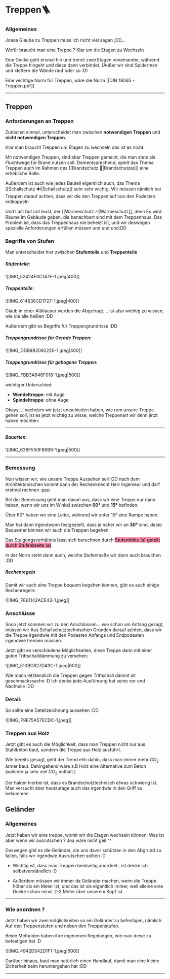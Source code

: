# Treppen🪜

### Allgemeines
Joaaa Glaube zu Treppen muss ich nicht viel sagen ;DD...

Wofür braucht man eine Treppe ? Klar um die Etagen zu Wechseln

Eine Decke geht ersmal hin und trennt zwei Etagen voneinander, während die Treppe hingeht und diese dann verbindet. (Außer wir sind Spiderman und klettern die Wände rauf oder so :D)

Eine wichtige Norm für Treppen, wäre die Norm [[DIN 18065 - Treppen.pdf]]

---
## Treppen
### Anforderungen an Treppen
Zunächst einmal, unterscheidet man zwischen **notwendigen Treppen** und **nicht notwendigen Treppen**. 

Klar man braucht Treppen um Etagen zu wechseln das ist es nicht.

Mit notwendigen Treppen, sind aber Treppen gemeint, die man stets als Fluchtwege für Brand nutzen soll. Dementsprechend, spielt das Thema Treppen auch im Rahmen des [[Brandschutz 🧯|Brandschutzes]] eine erhebliche Rolle.

Außerdem ist auch wie jedes Bauteil eigentlich auch, das Thema [[Schallschutz 🔊|Schallschutz]] sehr sehr wichtg. Wir müssen nämlich bei Treppen darauf achten, dass wir die den Treppenlauf von den Podesten entkoppeln

Und Last but not least, der [[Wärmeschutz 🔥|Wärmeschutz]], denn Es wird Räume im Gebäude geben, die benachbart sind mit dem Treppenhaus. Das Problem ist, dass das Treppenhaus nie beheizt ist, und wir deswegen spezielle Anforderungen erfüllen müssen und und und:DD


### Begriffe von Stufen
Man unterscheidet hier zwischen **Stufenteile** und **Treppenteile** 

##### Stufenteile:
![[IMG_52424F0C147E-1.jpeg|400]]

##### Treppenteile:

![[IMG_614836CD1727-1.jpeg|400]]

Glaub in einer Altklausur werden die Abgefragt.... ist also wichtig zu wissen, wie die alle heißen :DD

Außerdem gibt es Begriffe für Treppengrundrisse :DD

##### Treppengrundrisse für Gerade Treppen:

![[IMG_DDB9B2092220-1.jpeg|400]]

##### Treppengrundrisse für gebogene Treppen:

![[IMG_FBB3A646F018-1.jpeg|500]]

wichtiger Unterschied:
- **Wendeltreppe**: mit Auge
- **Spindeltreppe**: ohne Auge

Okayy.... nachdem wir jetzt entschieden haben, wie rum unsere Treppe gehen soll, ist es jetzt wichtig zu wisse, welche Treppenart wir denn jetzt haben möchten:

---

##### Bauarten:

![[IMG_636F550FB9B8-1.jpeg|500]]

---


### Bemessung

Nun wissen wir, wie unsere Treppe Aussehen soll :DD nach dem Architektonischen kommt dann der Rechenknecht Herr Ingenieur und darf erstmal rechnen :ppp

Bei der Bemessung geht man davon aus, dass wir eine Treppe nur dann haben, wenn wir uns im Winkel zwischen **60°** und **15°** befinden. 

Über 60° haben wir eine Leiter, während wir unter 15° eine Rampe haben.

Man hat dann irgendwann festgestellt, dass je näher wir an **30°** sind, desto Bequemer können wir auch die Treppen begehen

Das Steigungsverhältnis lässt sich berechnen durch <mark style="background: #FF5582A6;">Stufenhöhe (s) geteilt durch Stufenbreite (a)</mark> 

In der Norm steht dann auch, welche Stufenmaße wir dann auch brauchen :DD

##### Rechenregeln

Damit wir auch eine Treppe bequem begehen können, gibt es auch einige Rechenregeln:

![[IMG_FE61142ACE43-1.jpeg]]

### Anschlüsse
Sooo jetzt kommen wir zu den Anschlüssen... wie schon am Anfang gesagt, müssen wir Aus Schallschutztechnischen Gründen darauf achten, dass wir die Treppe irgendwie mit den Podesten Anfangs und Endpodesten irgendwie trennen müssen.

Jetzt gibt es verschiedene Möglichkeiten, diese Treppe dann mit einer guten Trittschalldämmung zu versehen:

![[IMG_510BC627D43C-1.jpeg|600]]

Wie mann letztendlich die Treppen gegen Trittschall dämmt ist geschmackssache :D Ich denke jede Ausführung hat seine vor und Nachteile :DD

### Detail:
So sollte eine Deteilzeichnung aussehen :DD

![[IMG_F9E75A57ECDC-1.jpeg]]
### Treppen aus Holz
Jetzt gibt es auch die Möglichkeit, dass man Treppen nicht nur aus Stahlbeton baut, sondern die Treppe aus Holz ausführt.

Wie bereits gesagt, geht der Trend ehh dahin, dass man immer mehr $CO_2$ ärmer baut. Dahingehend wäre z.B Holz eine Alternative zum Beton (welcher ja sehr viel $CO_2$ enthält.)

Der haken hierbei ist, dass es Brandschutztechnisch etwas schwierig ist. Man versucht aber heutzutage auch das irgendwie in den Griff zu bekommen.



## Geländer
### Allgemeines
Jetzt haben wir eine treppe, womit wir die Etagen wechseln können. Was ist aber wenn wir ausrutschen ? Joa wäre nicht geil ^^ 

Deswegen gibt es die Geländer, die uns davor schützen in den Abgrund zu fallen, falls wir irgendwie Ausrutschen sollten :D

- Wichtig ist, dass man Treppen beidseitig anordnet.. ist denke ich selbstverständlich :D

- Außerdem müssen wir immer da Geländer machen, wenn die Treppe höher als ein Meter ist, und das ist sie eigentlich immer, weil alleine eine Decke schon mind. 2-3 Meter über unserem Kopf ist. 

---

### Wie anordnen ?
Jetzt haben wir zwei möglichkeiten so ein Geländer zu befestigen, nämlich Auf den Treppenstufen und neben den Treppenstufen.

Beide Methoden haben ihre eigenenen Regelungen, wie man diese zu befestigen hat :D

![[IMG_4942D542D1F1-1.jpeg|500]]

Darüber hinaus, baut man natürlich einen Handlauf, damit man eine kleine Sicherheit beim heruntergehen hat :DD

---


